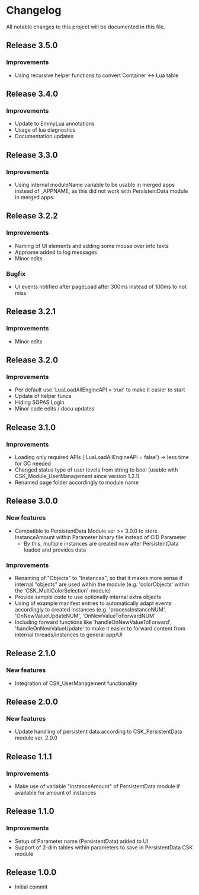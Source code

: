 # Changelog
All notable changes to this project will be documented in this file.

## Release 3.5.0

### Improvements
- Using recursive helper functions to convert Container <-> Lua table

## Release 3.4.0

### Improvements
- Update to EmmyLua annotations
- Usage of lua diagnostics
- Documentation updates

## Release 3.3.0

### Improvements
- Using internal moduleName variable to be usable in merged apps instead of _APPNAME, as this did not work with PersistentData module in merged apps.

## Release 3.2.2

### Improvements
- Naming of UI elements and adding some mouse over info texts
- Appname added to log messages
- Minor edits

### Bugfix
- UI events notified after pageLoad after 300ms instead of 100ms to not miss

## Release 3.2.1

### Improvements
- Minor edits

## Release 3.2.0

### Improvements
- Per default use 'LuaLoadAllEngineAPI = true' to make it easier to start
- Update of helper funcs
- Hiding  SOPAS Login
- Minor code edits / docu updates

## Release 3.1.0

### Improvements
- Loading only required APIs ('LuaLoadAllEngineAPI = false') -> less time for GC needed
- Changed status type of user levels from string to bool (usable with CSK_Module_UserManagement since version 1.2.1)
- Renamed page folder accordingly to module name

## Release 3.0.0

### New features
- Compatible to PersistentData Module ver >= 3.0.0 to store InstanceAmount within Parameter binary file instead of CID Parameter
  - By this, multiple instances are created now after PersistentData loaded and provides data

### Improvements
- Renaming of "Objects" to "Instances", so that it makes more sense if internal "objects" are used within the module (e.g. 'colorObjects' within the 'CSK_MultiColorSelection'-module)
- Provide sample code to use optionally internal extra objects
- Using of example manifest entries to automatically adapt events accordingly to created instances (e.g. 'processInstanceNUM', 'OnNewValueUpdateNUM', 'OnNewValueToForwardNUM'
- Including forward functions like 'handleOnNewValueToForward', 'handleOnNewValueUpdate' to make it easier to forward content from internal threads/instances to general app/UI

## Release 2.1.0

### New features
- Integration of CSK_UserManagement functionality

## Release 2.0.0

### New features
- Update handling of persistent data according to CSK_PersistentData module ver. 2.0.0

## Release 1.1.1

### Improvements
- Make use of variable "instanceAmount" of PersistentData module if available for amount of instances

## Release 1.1.0

### Improvements
- Setup of Parameter name (PersistentData) added to UI
- Support of 2-dim tables within parameters to save in PersistentData CSK module

## Release 1.0.0
- Initial commit